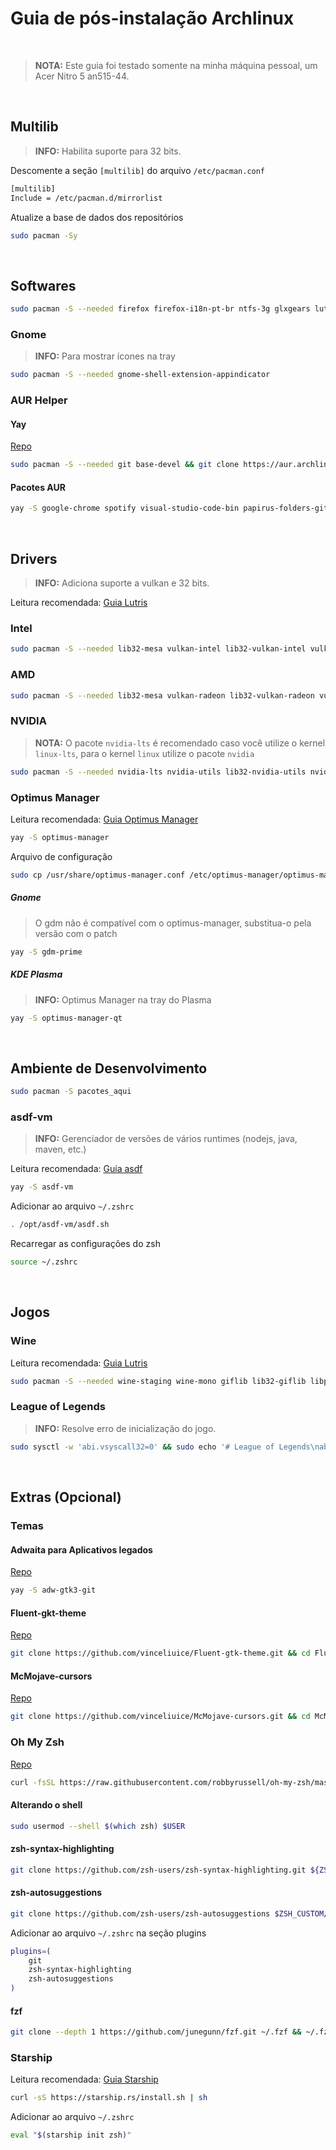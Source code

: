# Guia de pós-instalação Archlinux

<br/>

> **NOTA:** Este guia foi testado somente na minha máquina pessoal, um Acer Nitro 5 an515-44.

<br/>

## Multilib

> **INFO:** Habilita suporte para 32 bits.

Descomente a seção `[multilib]` do arquivo `/etc/pacman.conf`

```bash
[multilib]
Include = /etc/pacman.d/mirrorlist
```

Atualize a base de dados dos repositórios

```bash
sudo pacman -Sy
```

<br/>

## Softwares

```bash
sudo pacman -S --needed firefox firefox-i18n-pt-br ntfs-3g glxgears lutris git papirus-icon-theme zsh zsh-completions htop bashtop neofetch gimp inkscape vlc dconf-editor
```

### Gnome

> **INFO:** Para mostrar ícones na tray

```bash
sudo pacman -S --needed gnome-shell-extension-appindicator
```

### AUR Helper

#### Yay

[Repo][yay]

```bash
sudo pacman -S --needed git base-devel && git clone https://aur.archlinux.org/yay.git && cd yay && makepkg -si
```

#### Pacotes AUR

```bash
yay -S google-chrome spotify visual-studio-code-bin papirus-folders-git
```

<br/>

## Drivers

> **INFO:** Adiciona suporte a vulkan e 32 bits.

Leitura recomendada: [Guia Lutris][lutrisinstallingdrivers]

### Intel

```bash
sudo pacman -S --needed lib32-mesa vulkan-intel lib32-vulkan-intel vulkan-icd-loader lib32-vulkan-icd-loader
```

### AMD

```bash
sudo pacman -S --needed lib32-mesa vulkan-radeon lib32-vulkan-radeon vulkan-icd-loader lib32-vulkan-icd-loader
```

### NVIDIA

> **NOTA:** O pacote `nvidia-lts` é recomendado caso você utilize o kernel `linux-lts`, para o kernel `linux` utilize o pacote `nvidia`

```bash
sudo pacman -S --needed nvidia-lts nvidia-utils lib32-nvidia-utils nvidia-settings vulkan-icd-loader lib32-vulkan-icd-loader
```

### Optimus Manager

Leitura recomendada: [Guia Optimus Manager][optimusmanager]

```bash
yay -S optimus-manager
```

Arquivo de configuração

```bash
sudo cp /usr/share/optimus-manager.conf /etc/optimus-manager/optimus-manager.conf
```

##### Gnome

> O gdm não é compatível com o optimus-manager, substitua-o pela versão com o patch

```bash
yay -S gdm-prime
```

##### KDE Plasma

> **INFO:** Optimus Manager na tray do Plasma

```bash
yay -S optimus-manager-qt
```

<br/>

## Ambiente de Desenvolvimento

```bash
sudo pacman -S pacotes_aqui
```

### asdf-vm

> **INFO:** Gerenciador de versões de vários runtimes (nodejs, java, maven, etc.)

Leitura recomendada: [Guia asdf][asdfvm]

```bash
yay -S asdf-vm
```

Adicionar ao arquivo `~/.zshrc`

```bash
. /opt/asdf-vm/asdf.sh
```

Recarregar as configurações do zsh

```bash
source ~/.zshrc
```

<br/>

## Jogos

### Wine

Leitura recomendada: [Guia Lutris][lutriswinedependencies]

```bash
sudo pacman -S --needed wine-staging wine-mono giflib lib32-giflib libpng lib32-libpng libldap lib32-libldap gnutls lib32-gnutls mpg123 lib32-mpg123 openal lib32-openal v4l-utils lib32-v4l-utils libpulse lib32-libpulse libgpg-error lib32-libgpg-error alsa-plugins lib32-alsa-plugins alsa-lib lib32-alsa-lib libjpeg-turbo lib32-libjpeg-turbo sqlite lib32-sqlite libxcomposite lib32-libxcomposite libxinerama lib32-libgcrypt libgcrypt lib32-libxinerama ncurses lib32-ncurses opencl-icd-loader lib32-opencl-icd-loader libxslt lib32-libxslt libva lib32-libva gtk3 lib32-gtk3 gst-plugins-base-libs lib32-gst-plugins-base-libs vulkan-icd-loader lib32-vulkan-icd-loader
```

### League of Legends

> **INFO:** Resolve erro de inicialização do jogo.

```bash
sudo sysctl -w 'abi.vsyscall32=0' && sudo echo '# League of Legends\nabi.vsyscall32=0' > /etc/sysctl.d/lol.conf
```

<br/>

## Extras (Opcional)

### Temas

#### Adwaita para Aplicativos legados

[Repo][adwgtk3]

```bash
yay -S adw-gtk3-git
```

#### Fluent-gkt-theme

[Repo][fluentgtktheme]

```bash
git clone https://github.com/vinceliuice/Fluent-gtk-theme.git && cd Fluent-gtk-theme && sudo ./install.sh -i arch --tweaks round solid
```

#### McMojave-cursors

[Repo][mcmojavecursors]

```bash
git clone https://github.com/vinceliuice/McMojave-cursors.git && cd McMojave-cursors && sudo ./install.sh
```

### Oh My Zsh

[Repo][ohmyzsh]

```bash
curl -fsSL https://raw.githubusercontent.com/robbyrussell/oh-my-zsh/master/tools/install.sh | sh; zsh
```

#### Alterando o shell

```bash
sudo usermod --shell $(which zsh) $USER
```

#### zsh-syntax-highlighting

```bash
git clone https://github.com/zsh-users/zsh-syntax-highlighting.git ${ZSH_CUSTOM:-~/.oh-my-zsh/custom}/plugins/zsh-syntax-highlighting
```

#### zsh-autosuggestions

```bash
git clone https://github.com/zsh-users/zsh-autosuggestions $ZSH_CUSTOM/plugins/zsh-autosuggestions
```

Adicionar ao arquivo `~/.zshrc` na seção plugins

```bash
plugins=(
    git
    zsh-syntax-highlighting
    zsh-autosuggestions
)
```

#### fzf

```bash
git clone --depth 1 https://github.com/junegunn/fzf.git ~/.fzf && ~/.fzf/install
```

### Starship

Leitura recomendada: [Guia Starship][starship]

```bash
curl -sS https://starship.rs/install.sh | sh
```

Adicionar ao arquivo `~/.zshrc`

```bash
eval "$(starship init zsh)"
```

<!-- links -->

[lutrisinstallingdrivers]: https://github.com/lutris/docs/blob/master/InstallingDrivers.md#arch--manjaro--other-arch-linux-derivatives
[lutriswinedependencies]: https://github.com/lutris/docs/blob/master/WineDependencies.md#archantergosmanjaroother-arch-derivatives
[yay]: https://github.com/Jguer/yay
[optimusmanager]: https://github.com/Askannz/optimus-manager
[asdfvm]: https://asdf-vm.com/guide/getting-started.html#_1-install-dependencies
[adwgtk3]: https://github.com/lassekongo83/adw-gtk3
[fluentgtktheme]: https://github.com/vinceliuice/Fluent-gtk-theme
[mcmojavecursors]: https://github.com/vinceliuice/McMojave-cursors
[ohmyzsh]: https://github.com/ohmyzsh/ohmyzsh
[starship]: https://starship.rs/guide/
